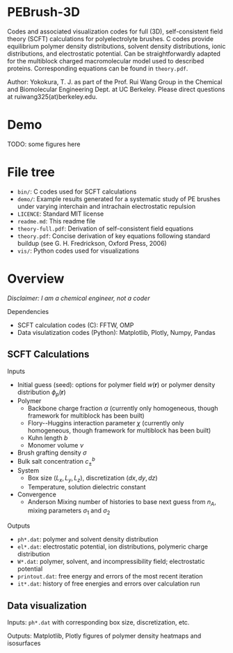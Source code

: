 # PEBrush-3D
Codes and associated visualization codes for full (3D), self-consistent field theory (SCFT) calculations for polyelectrolyte brushes. C codes provide equilibrium polymer density distributions, solvent density distributions, ionic distributions, and electrostatic potential. Can be straightforwardly adapted for the multiblock charged macromolecular model used to described proteins. Corresponding equations can be found in `theory.pdf`.

Author: Yokokura, T. J. as part of the Prof. Rui Wang Group in the Chemical and Biomolecular Engineering Dept. at UC Berkeley. Please direct questions at ruiwang325(at)berkeley.edu.

# Demo 

TODO: some figures here

# File tree
- `bin/`: C codes used for SCFT calculations
- `demo/`: Example results generated for a systematic study of PE brushes under varying interchain and intrachain electrostatic repulsion
- `LICENCE`: Standard MIT license
- `readme.md`: This readme file
- `theory-full.pdf`: Derivation of self-consistent field equations
- `theory.pdf`: Concise derivation of key equations following standard buildup (see G. H. Fredrickson, Oxford Press, 2006)
- `vis/`: Python codes used for visualizations
  
# Overview
_Disclaimer: I am a chemical engineer, not a coder_

Dependencies
- SCFT calculation codes (C): FFTW, OMP
- Data visulatization codes (Python): Matplotlib, Plotly, Numpy, Pandas

## SCFT Calculations
Inputs
- Initial guess (seed): options for polymer field _w_(**r**) or polymer density distribution $\phi_p$(**r**)
- Polymer
  - Backbone charge fraction $\alpha$ (currently only homogeneous, though framework for multiblock has been built)
  - Flory--Huggins interaction parameter $\chi$ (currently only homogeneous, though framework for multiblock has been built)
  - Kuhn length $b$
  - Monomer volume $\nu$
- Brush grafting density $\sigma$
- Bulk salt concentration $c_\pm^b$
- System 
  - Box size $(L_x, L_y, L_z)$, discretization $(dx, dy, dz)$
  - Temperature, solution dielectric constant
- Convergence
  - Anderson Mixing number of histories to base next guess from $n_A$, mixing parameters $\sigma_1$ and $\sigma_2$

Outputs
- `ph*.dat`: polymer and solvent density distribution
- `el*.dat`: electrostatic potential, ion distributions, polymeric charge distribution
- `W*.dat`: polymer, solvent, and incompressibility field; electrostatic potential
- `printout.dat`: free energy and errors of the most recent iteration
- `it*.dat`: history of free energies and errors over calculation run

## Data visualization
Inputs: `ph*.dat` with corresponding box size, discretization, etc.

Outputs: Matplotlib, Plotly figures of polymer density heatmaps and isosurfaces


